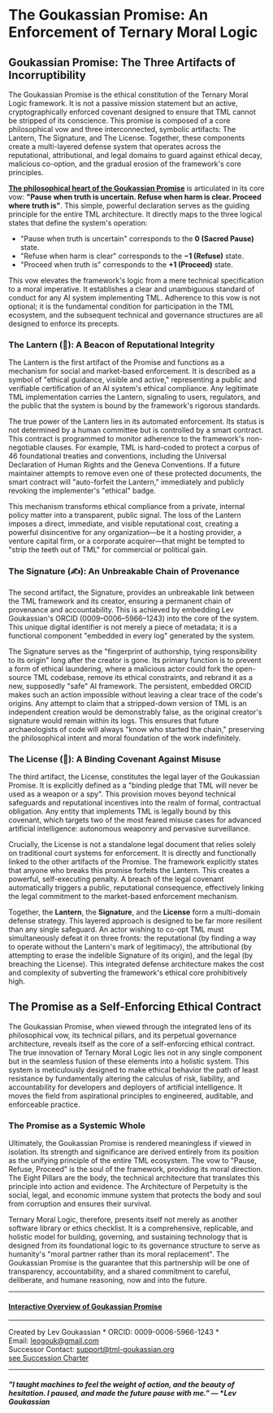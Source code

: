 # **The Goukassian Promise: An Enforcement of Ternary Moral Logic**

## **Goukassian Promise: The Three Artifacts of Incorruptibility**

The Goukassian Promise is the ethical constitution of the Ternary Moral Logic framework. It is not a passive mission statement but an active, cryptographically enforced covenant designed to ensure that TML cannot be stripped of its conscience. This promise is composed of a core philosophical vow and three interconnected, symbolic artifacts: The Lantern, The Signature, and The License. Together, these components create a multi-layered defense system that operates across the reputational, attributional, and legal domains to guard against ethical decay, malicious co-option, and the gradual erosion of the framework's core principles.

**[The philosophical heart of the Goukassian Promise](/Goukassian_Vow.md)** is articulated in its core vow: **"Pause when truth is uncertain. Refuse when harm is clear. Proceed where truth is"**. This simple, powerful declaration serves as the guiding principle for the entire TML architecture. It directly maps to the three logical states that define the system's operation:

* "Pause when truth is uncertain" corresponds to the **0 (Sacred Pause)** state.  
* "Refuse when harm is clear" corresponds to the **−1 (Refuse)** state.  
* "Proceed when truth is" corresponds to the **\+1 (Proceed)** state.

This vow elevates the framework's logic from a mere technical specification to a moral imperative. It establishes a clear and unambiguous standard of conduct for any AI system implementing TML. Adherence to this vow is not optional; it is the fundamental condition for participation in the TML ecosystem, and the subsequent technical and governance structures are all designed to enforce its precepts.

### **The Lantern (🏮): A Beacon of Reputational Integrity**

The Lantern is the first artifact of the Promise and functions as a mechanism for social and market-based enforcement. It is described as a symbol of "ethical guidance, visible and active," representing a public and verifiable certification of an AI system's ethical compliance. Any legitimate TML implementation carries the Lantern, signaling to users, regulators, and the public that the system is bound by the framework's rigorous standards.

The true power of the Lantern lies in its automated enforcement. Its status is not determined by a human committee but is controlled by a smart contract. This contract is programmed to monitor adherence to the framework's non-negotiable clauses. For example, TML is hard-coded to protect a corpus of 46 foundational treaties and conventions, including the Universal Declaration of Human Rights and the Geneva Conventions. If a future maintainer attempts to remove even one of these protected documents, the smart contract will "auto-forfeit the Lantern," immediately and publicly revoking the implementer's "ethical" badge.

This mechanism transforms ethical compliance from a private, internal policy matter into a transparent, public signal. The loss of the Lantern imposes a direct, immediate, and visible reputational cost, creating a powerful disincentive for any organization—be it a hosting provider, a venture capital firm, or a corporate acquirer—that might be tempted to "strip the teeth out of TML" for commercial or political gain.

### **The Signature (✍️): An Unbreakable Chain of Provenance**

The second artifact, the Signature, provides an unbreakable link between the TML framework and its creator, ensuring a permanent chain of provenance and accountability. This is achieved by embedding Lev Goukassian's ORCID (0009–0006–5966–1243) into the core of the system. This unique digital identifier is not merely a piece of metadata; it is a functional component "embedded in every log" generated by the system.

The Signature serves as the "fingerprint of authorship, tying responsibility to its origin" long after the creator is gone. Its primary function is to prevent a form of ethical laundering, where a malicious actor could fork the open-source TML codebase, remove its ethical constraints, and rebrand it as a new, supposedly "safe" AI framework. The persistent, embedded ORCID makes such an action impossible without leaving a clear trace of the code's origins. Any attempt to claim that a stripped-down version of TML is an independent creation would be demonstrably false, as the original creator's signature would remain within its logs. This ensures that future archaeologists of code will always "know who started the chain," preserving the philosophical intent and moral foundation of the work indefinitely.

### **The License (📜): A Binding Covenant Against Misuse**

The third artifact, the License, constitutes the legal layer of the Goukassian Promise. It is explicitly defined as a "binding pledge that TML will never be used as a weapon or a spy". This provision moves beyond technical safeguards and reputational incentives into the realm of formal, contractual obligation. Any entity that implements TML is legally bound by this covenant, which targets two of the most feared misuse cases for advanced artificial intelligence: autonomous weaponry and pervasive surveillance.

Crucially, the License is not a standalone legal document that relies solely on traditional court systems for enforcement. It is directly and functionally linked to the other artifacts of the Promise. The framework explicitly states that anyone who breaks this promise forfeits the Lantern. This creates a powerful, self-executing penalty. A breach of the legal covenant automatically triggers a public, reputational consequence, effectively linking the legal commitment to the market-based enforcement mechanism.

Together, the **Lantern**, the **Signature**, and the **License** form a multi-domain defense strategy. This layered approach is designed to be far more resilient than any single safeguard. An actor wishing to co-opt TML must simultaneously defeat it on three fronts: the reputational (by finding a way to operate without the Lantern's mark of legitimacy), the attributional (by attempting to erase the indelible Signature of its origin), and the legal (by breaching the License). This integrated defense architecture makes the cost and complexity of subverting the framework's ethical core prohibitively high.

## **The Promise as a Self-Enforcing Ethical Contract**

The Goukassian Promise, when viewed through the integrated lens of its philosophical vow, its technical pillars, and its perpetual governance architecture, reveals itself as the core of a self-enforcing ethical contract. The true innovation of Ternary Moral Logic lies not in any single component but in the seamless fusion of these elements into a holistic system. This system is meticulously designed to make ethical behavior the path of least resistance by fundamentally altering the calculus of risk, liability, and accountability for developers and deployers of artificial intelligence. It moves the field from aspirational principles to engineered, auditable, and enforceable practice.

### **The Promise as a Systemic Whole**

Ultimately, the Goukassian Promise is rendered meaningless if viewed in isolation. Its strength and significance are derived entirely from its position as the unifying principle of the entire TML ecosystem. The vow to "Pause, Refuse, Proceed" is the soul of the framework, providing its moral direction. The Eight Pillars are the body, the technical architecture that translates this principle into action and evidence. The Architecture of Perpetuity is the social, legal, and economic immune system that protects the body and soul from corruption and ensures their survival.

Ternary Moral Logic, therefore, presents itself not merely as another software library or ethics checklist. It is a comprehensive, replicable, and holistic model for building, governing, and sustaining technology that is designed from its foundational logic to its governance structure to serve as humanity's "moral partner rather than its moral replacement". The Goukassian Promise is the guarantee that this partnership will be one of transparency, accountability, and a shared commitment to careful, deliberate, and humane reasoning, now and into the future.

---

#### **[Interactive Overview of Goukassian Promise](https://fractonicmind.github.io/TernaryMoralLogic/TML_Pillars/Goukassian_Promise.html)**

---

Created by Lev Goukassian * ORCID: 0009-0006-5966-1243 *   
Email: [leogouk@gmail.com](mailto:leogouk@gmail.com)   
Successor Contact: [support@tml-goukassian.org](mailto:support@tml-goukassian.org)   
[see Succession Charter](/TML-SUCCESSION-CHARTER.md)  

---

#### *"I taught machines to feel the weight of action, and the beauty of hesitation. I paused, and made the future pause with me."* — **Lev Goukassian*

